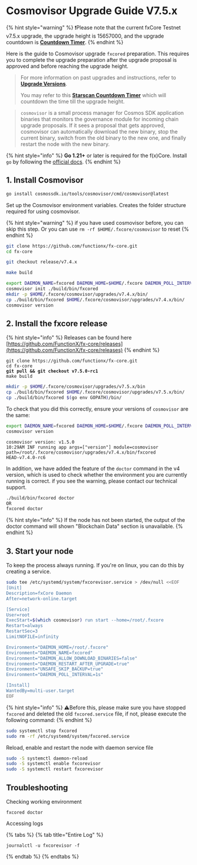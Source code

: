 # Cosmovisor Upgrade Guide V7.5.x

{% hint style="warning" %}
❗️Please note that the current fxCore Testnet v7.5.x upgrade, the upgrade height is 15657000, and the upgrade countdown is [**Countdown Timer**](https://testnet.starscan.io/fxcore/block/15657000?chainId=fxcore).
{% endhint %}

Here is the guide to Cosmovisor upgrade `fxcored` preparation. This requires you to complete the upgrade preparation after the upgrade proposal is approved and before reaching the upgrade height.

> For more information on past upgrades and instructions, refer to [**Upgrade Versions**](../versions/).
>
> You may refer to this [**Starscan Countdown Timer**](https://testnet.starscan.io/fxcore/block/countdown/15657000?chainId=fxcore) which will countdown the time till the upgrade height.

> `cosmovisor` is a small process manager for Cosmos SDK application binaries that monitors the governance module for incoming chain upgrade proposals. If it sees a proposal that gets approved, cosmovisor can automatically download the new binary, stop the current binary, switch from the old binary to the new one, and finally restart the node with the new binary.

{% hint style="info" %}
**Go 1.21+** or later is required for the f(x)Core. Install `go` by following the [official docs](https://golang.org/doc/install).
{% endhint %}

## 1. Install Cosmovisor

```sh
go install cosmossdk.io/tools/cosmovisor/cmd/cosmovisor@latest
```

Set up the Cosmovisor environment variables. Creates the folder structure required for using cosmovisor.

{% hint style="warning" %}
if you have used cosmovisor before, you can skip this step. Or you can use `rm -rf $HOME/.fxcore/cosmovisor` to reset
{% endhint %}

```sh
git clone https://github.com/functionx/fx-core.git
cd fx-core

git checkout release/v7.4.x

make build
```

```sh
export DAEMON_NAME=fxcored DAEMON_HOME=$HOME/.fxcore DAEMON_POLL_INTERVAL=1s UNSAFE_SKIP_BACKUP=true
cosmovisor init ./build/bin/fxcored
mkdir -p $HOME/.fxcore/cosmovisor/upgrades/v7.4.x/bin/
cp ./build/bin/fxcored $HOME/.fxcore/cosmovisor/upgrades/v7.4.x/bin/
cosmovisor version
```

## 2. Install the fxcore release

{% hint style="info" %}
Releases can be found here [https://github.com/FunctionX/fx-core/releases](https://github.com/FunctionX/fx-core/releases)
{% endhint %}

<pre class="language-sh"><code class="lang-sh">git clone https://github.com/functionx/fx-core.git
cd fx-core
<strong>git pull &#x26;&#x26; git checkout v7.5.0-rc1
</strong>make build
</code></pre>

```sh
mkdir -p $HOME/.fxcore/cosmovisor/upgrades/v7.5.x/bin
cp ./build/bin/fxcored $HOME/.fxcore/cosmovisor/upgrades/v7.5.x/bin/
cp ./build/bin/fxcored $(go env GOPATH)/bin/
```

To check that you did this correctly, ensure your versions of `cosmovisor` are the same:

```sh
export DAEMON_NAME=fxcored DAEMON_HOME=$HOME/.fxcore DAEMON_POLL_INTERVAL=1s UNSAFE_SKIP_BACKUP=true
cosmovisor version
```

```
cosmovisor version: v1.5.0
10:29AM INF running app args=["version"] module=cosmovisor path=/root/.fxcore/cosmovisor/upgrades/v7.4.x/bin/fxcored
HEAD-v7.4.0-rc6
```

In addition, we have added the feature of the `doctor` command in the v4 version, which is used to check whether the environment you are currently running is correct. if you see the warning, please contact our technical support.

```sh
./build/bin/fxcored doctor
OR
fxcored doctor
```

{% hint style="info" %}
If the node has not been started, the output of the doctor command will shown "Blockchain Data" section is unavailable.
{% endhint %}

## 3. Start your node

To keep the process always running. If you're on linux, you can do this by creating a service.

```sh
sudo tee /etc/systemd/system/fxcorevisor.service > /dev/null <<EOF
[Unit]
Description=fxCore Daemon
After=network-online.target

[Service]
User=root
ExecStart=$(which cosmovisor) run start --home=/root/.fxcore
Restart=always
RestartSec=3
LimitNOFILE=infinity

Environment="DAEMON_HOME=/root/.fxcore"
Environment="DAEMON_NAME=fxcored"
Environment="DAEMON_ALLOW_DOWNLOAD_BINARIES=false"
Environment="DAEMON_RESTART_AFTER_UPGRADE=true"
Environment="UNSAFE_SKIP_BACKUP=true"
Environment="DAEMON_POLL_INTERVAL=1s"

[Install]
WantedBy=multi-user.target
EOF
```

{% hint style="info" %}
⚠️Before this, please make sure you have stopped `fxcored` and deleted the old `fxcored.service` file, if not, please execute the following command:
{% endhint %}

```sh
sudo systemctl stop fxcored
sudo rm -rf /etc/systemd/system/fxcored.service
```

Reload, enable and restart the node with daemon service file

```sh
sudo -S systemctl daemon-reload
sudo -S systemctl enable fxcorevisor
sudo -S systemctl restart fxcorevisor
```

## Troubleshooting

Checking working environment

```
fxcored doctor
```

Accessing logs

{% tabs %}
{% tab title="Entire Log" %}
```
journalctl -u fxcorevisor -f
```
{% endtab %}
{% endtabs %}

